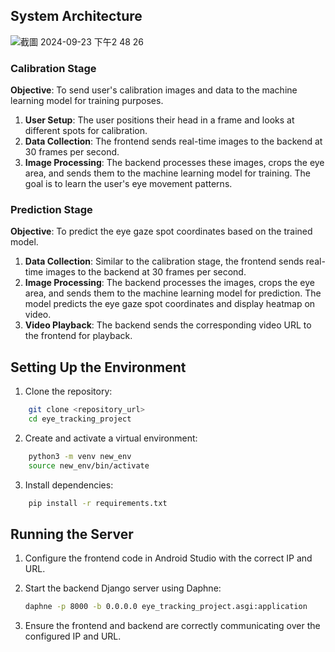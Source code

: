 ## System Architecture
![截圖 2024-09-23 下午2 48 26](https://github.com/user-attachments/assets/2ba8247f-5e3b-45c8-8a7f-a1295d0feb2a)


### Calibration Stage

**Objective**: To send user's calibration images and data to the machine learning model for training purposes.

1. **User Setup**: The user positions their head in a frame and looks at different spots for calibration.
2. **Data Collection**: The frontend sends real-time images to the backend at 30 frames per second.
3. **Image Processing**: The backend processes these images, crops the eye area, and sends them to the machine learning model for training. The goal is to learn the user's eye movement patterns.

### Prediction Stage

**Objective**: To predict the eye gaze spot coordinates based on the trained model.

1. **Data Collection**: Similar to the calibration stage, the frontend sends real-time images to the backend at 30 frames per second.
2. **Image Processing**: The backend processes the images, crops the eye area, and sends them to the machine learning model for prediction. The model predicts the eye gaze spot coordinates and display heatmap on video.
3. **Video Playback**:  The backend sends the corresponding video URL to the frontend for playback.

## Setting Up the Environment

1. Clone the repository:

```sh
    git clone <repository_url>
    cd eye_tracking_project
```

2. Create and activate a virtual environment:

```sh
    python3 -m venv new_env
    source new_env/bin/activate
```

3. Install dependencies:

```sh
    pip install -r requirements.txt
```

## Running the Server

1. Configure the frontend code in Android Studio with the correct IP and URL.

2. Start the backend Django server using Daphne:

    ```sh
    daphne -p 8000 -b 0.0.0.0 eye_tracking_project.asgi:application
    ```

3. Ensure the frontend and backend are correctly communicating over the configured IP and URL.
